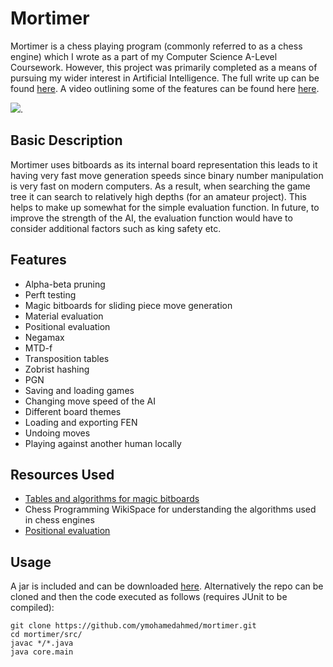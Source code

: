 # Mortimer
Mortimer is a chess playing program (commonly referred to as a chess engine) which I wrote as a part of my Computer Science A-Level Coursework. However, this project was primarily completed as a means of pursuing my wider interest in Artificial Intelligence. The full write up can be found [here](https://drive.google.com/open?id=0B-q1OPqj3iCmN0ZXcTJlUG1lYjA). A video outlining some of the features can be found here [here](https://www.youtube.com/watch?v=LOsC6-85fvk).

![](https://github.com/ymohamedahmed/mortimer/blob/bitboard/res/gif/mortimer.gif). 
## Basic Description
Mortimer uses bitboards as its internal board representation this leads to it having very fast move generation speeds since binary number manipulation is very fast on modern computers. As a result, when searching the game tree it can search to relatively high depths (for an amateur project). This helps to make up somewhat for the simple evaluation function. In future, to improve the strength of the AI, the evaluation function would have to consider additional factors such as king safety etc.

## Features
* Alpha-beta pruning
* Perft testing
* Magic bitboards for sliding piece move generation
* Material evaluation
* Positional evaluation
* Negamax
* MTD-f
* Transposition tables
* Zobrist hashing
* PGN
* Saving and loading games
* Changing move speed of the AI
* Different board themes
* Loading and exporting FEN
* Undoing moves
* Playing against another human locally

## Resources Used
* [Tables and algorithms for magic bitboards](http://www.rivalchess.com/magic-bitboards/)
* Chess Programming WikiSpace for understanding the algorithms used in chess engines
* [Positional evaluation](https://chessprogramming.wikispaces.com/Simplified+evaluation+function)

## Usage
A jar is included and can be downloaded [here](https://github.com/ymohamedahmed/mortimer/raw/bitboard/morty.jar). Alternatively the repo can be cloned and then the code executed as follows (requires JUnit to be compiled):
```
git clone https://github.com/ymohamedahmed/mortimer.git
cd mortimer/src/
javac */*.java
java core.main
```

